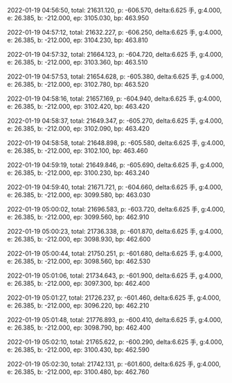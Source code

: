 2022-01-19 04:56:50, total: 21631.120, p: -606.570, delta:6.625 手, g:4.000, e: 26.385, b: -212.000, ep: 3105.030, bp: 463.950

2022-01-19 04:57:12, total: 21632.227, p: -606.250, delta:6.625 手, g:4.000, e: 26.385, b: -212.000, ep: 3104.230, bp: 463.810

2022-01-19 04:57:32, total: 21664.123, p: -604.720, delta:6.625 手, g:4.000, e: 26.385, b: -212.000, ep: 3103.360, bp: 463.510

2022-01-19 04:57:53, total: 21654.628, p: -605.380, delta:6.625 手, g:4.000, e: 26.385, b: -212.000, ep: 3102.780, bp: 463.520

2022-01-19 04:58:16, total: 21657.169, p: -604.940, delta:6.625 手, g:4.000, e: 26.385, b: -212.000, ep: 3102.420, bp: 463.420

2022-01-19 04:58:37, total: 21649.347, p: -605.270, delta:6.625 手, g:4.000, e: 26.385, b: -212.000, ep: 3102.090, bp: 463.420

2022-01-19 04:58:58, total: 21648.898, p: -605.580, delta:6.625 手, g:4.000, e: 26.385, b: -212.000, ep: 3102.100, bp: 463.460

2022-01-19 04:59:19, total: 21649.846, p: -605.690, delta:6.625 手, g:4.000, e: 26.385, b: -212.000, ep: 3100.230, bp: 463.240

2022-01-19 04:59:40, total: 21671.721, p: -604.660, delta:6.625 手, g:4.000, e: 26.385, b: -212.000, ep: 3099.580, bp: 463.030

2022-01-19 05:00:02, total: 21696.583, p: -603.720, delta:6.625 手, g:4.000, e: 26.385, b: -212.000, ep: 3099.560, bp: 462.910

2022-01-19 05:00:23, total: 21736.338, p: -601.870, delta:6.625 手, g:4.000, e: 26.385, b: -212.000, ep: 3098.930, bp: 462.600

2022-01-19 05:00:44, total: 21750.251, p: -601.680, delta:6.625 手, g:4.000, e: 26.385, b: -212.000, ep: 3098.560, bp: 462.530

2022-01-19 05:01:06, total: 21734.643, p: -601.900, delta:6.625 手, g:4.000, e: 26.385, b: -212.000, ep: 3097.300, bp: 462.400

2022-01-19 05:01:27, total: 21726.237, p: -601.460, delta:6.625 手, g:4.000, e: 26.385, b: -212.000, ep: 3096.220, bp: 462.210

2022-01-19 05:01:48, total: 21776.893, p: -600.410, delta:6.625 手, g:4.000, e: 26.385, b: -212.000, ep: 3098.790, bp: 462.400

2022-01-19 05:02:10, total: 21765.622, p: -600.290, delta:6.625 手, g:4.000, e: 26.385, b: -212.000, ep: 3100.430, bp: 462.590

2022-01-19 05:02:30, total: 21742.131, p: -601.600, delta:6.625 手, g:4.000, e: 26.385, b: -212.000, ep: 3100.480, bp: 462.760